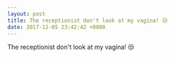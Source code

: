 ```yaml
---
layout: post
title: The receptionist don't look at my vagina! 😒
date: 2017-12-05 23:42:42 +0000
---
```


The receptionist don't look at my vagina! 😒

